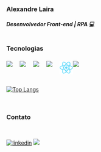 ### Alexandre Laira
##### Desenvolvedor Front-end | RPA 💻
#

### Tecnologias
###

<div style='display: flex'>
<img src="https://cdn.jsdelivr.net/gh/devicons/devicon/icons/html5/html5-original.svg" width='35px' />
<img src="https://cdn.jsdelivr.net/gh/devicons/devicon/icons/css3/css3-original.svg" width='35px'/>
<img src="https://cdn.jsdelivr.net/gh/devicons/devicon/icons/javascript/javascript-original.svg" width='35px'/>
<img src="https://cdn.jsdelivr.net/gh/devicons/devicon/icons/python/python-original.svg" width='35px'/>
<img src="https://github.com/devicons/devicon/blob/v2.15.1/icons/react/react-original.svg" width='35px'/>
<img src="https://cdn.jsdelivr.net/gh/devicons/devicon/icons/sass/sass-original.svg" width='35px'/>
 </div>      
<br>

[![Top Langs](https://github-readme-stats.vercel.app/api/top-langs/?username=alexandrelaira&hide=hack,php&theme=onedark&layout=compact)](https://github.com/alexandrelaira/github-readme-stats)

<br>

### Contato
<br>

[![linkedin](https://img.shields.io/badge/LinkedIn-0077B5?style=for-the-badge&logo=linkedin&logoColor=white
)](https://www.linkedin.com/in/alexandrelaira/)
<a href = "mailto:contato@alexandrelaira "><img src="https://img.shields.io/badge/Gmail-D14836?style=for-the-badge&logo=gmail&logoColor=white" target="_blank"></a>
